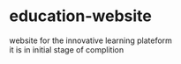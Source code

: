# education-website
website for the innovative learning plateform
<br>
it is in initial stage of complition
